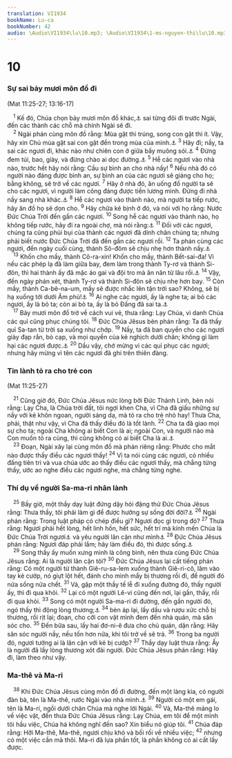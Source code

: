 ```yaml
---
translation: VI1934
bookName: Lu-ca 
bookNumber: 42
audio: \Audio\VI1934\lu\10.mp3; \Audio\VI1934\1-ms-nguyen-thi\lu\10.mp3; \Audio\VI1934\2-ms-david-dong\lu\10.mp3
---
```


<div class="title"><h1>10</h1><h3>Sự sai bảy mươi môn đồ đi</h3><p>(Mat 11:25-27; 13:16-17)</p></div>
<span class="verse lu_10_1"> <sup>1</sup> Kế đó, Chúa chọn bảy mươi môn đồ khác,<a data-toggle="tooltip" data-placement="bottom" title="Nhiều bản chép: bảy mươi hai">⚓</a> sai từng đôi đi trước Ngài, đến các thành các chỗ mà chính Ngài sẽ đi. <br/></span>
<span class="verse lu_10_2"> <sup>2</sup> Ngài phán cùng môn đồ rằng: Mùa gặt thì trúng, song con gặt thì ít. Vậy, hãy xin Chủ mùa gặt sai con gặt đến trong mùa của mình.<a data-toggle="tooltip" data-placement="bottom" title="Mat 9:37-38">⚓</a></span>
<span class="verse lu_10_3"><sup>3</sup> Hãy đi; nầy, ta sai các ngươi đi, khác nào như chiên con ở giữa bầy muông sói.<a data-toggle="tooltip" data-placement="bottom" title="Mat 10:16">⚓</a></span>
<span class="verse lu_10_4"><sup>4</sup> Đừng đem túi, bao, giày, và đừng chào ai dọc đường.<a data-toggle="tooltip" data-placement="bottom" title="Mat 10:7-14; Mac 6:8-11; Lu 9:3-5">⚓</a></span>
<span class="verse lu_10_5"><sup>5</sup> Hễ các ngươi vào nhà nào, trước hết hãy nói rằng: Cầu sự bình an cho nhà nầy! </span>
<span class="verse lu_10_6"><sup>6</sup> Nếu nhà đó có người nào đáng được bình an, sự bình an của các ngươi sẽ giáng cho họ; bằng không, sẽ trở về các ngươi. </span>
<span class="verse lu_10_7"><sup>7</sup> Hãy ở nhà đó, ăn uống đồ người ta sẽ cho các ngươi, vì người làm công đáng được tiền lương mình. Đừng đi nhà nầy sang nhà khác.<a data-toggle="tooltip" data-placement="bottom" title="1Co 9:14; 1Ti 5:18">⚓</a></span>
<span class="verse lu_10_8"><sup>8</sup> Hễ các ngươi vào thành nào, mà người ta tiếp rước, hãy ăn đồ họ sẽ dọn cho. </span>
<span class="verse lu_10_9"><sup>9</sup> Hãy chữa kẻ bịnh ở đó, và nói với họ rằng: Nước Đức Chúa Trời đến gần các ngươi. </span>
<span class="verse lu_10_10"><sup>10</sup> Song hễ các ngươi vào thành nào, họ không tiếp rước, hãy đi ra ngoài chợ, mà nói rằng:<a data-toggle="tooltip" data-placement="bottom" title="Cong 13:51">⚓</a></span>
<span class="verse lu_10_11"><sup>11</sup> Đối với các ngươi, chúng ta cũng phủi bụi của thành các ngươi đã dính chân chúng ta; nhưng phải biết nước Đức Chúa Trời đã đến gần các ngươi rồi. </span>
<span class="verse lu_10_12"><sup>12</sup> Ta phán cùng các ngươi, đến ngày cuối cùng, thành Sô-đôm sẽ chịu nhẹ hơn thành nầy.<a data-toggle="tooltip" data-placement="bottom" title="Sa 19:24-28; Mat 10:15; 11:24">⚓</a><br/></span>
<span class="verse lu_10_13"> <sup>13</sup> Khốn cho mầy, thành Cô-ra-xin! Khốn cho mầy, thành Bết-sai-đa! Vì nếu các phép lạ đã làm giữa bay, đem làm trong thành Ty-rơ và thành Si-đôn, thì hai thành ấy đã mặc áo gai và đội tro mà ăn năn từ lâu rồi.<a data-toggle="tooltip" data-placement="bottom" title="Es 23:1-18; Exe 26:1-28:26; Gio 3:4-8; Am 1:9-10; Xa 9:2-4">⚓</a></span>
<span class="verse lu_10_14"><sup>14</sup> Vậy, đến ngày phán xét, thành Ty-rơ và thành Si-đôn sẽ chịu nhẹ hơn bay. </span>
<span class="verse lu_10_15"><sup>15</sup> Còn mầy, thành Ca-bê-na-um, mầy sẽ được nhắc lên tận trời sao? Không, sẽ bị hạ xuống tới dưới Âm phủ!<a data-toggle="tooltip" data-placement="bottom" title="Xem chú thích ở Mat 11:23][gt=Es 14:13-15">⚓</a></span>
<span class="verse lu_10_16"><sup>16</sup> Ai nghe các ngươi, ấy là nghe ta; ai bỏ các ngươi, ấy là bỏ ta; còn ai bỏ ta, ấy là bỏ Đấng đã sai ta.<a data-toggle="tooltip" data-placement="bottom" title="Mat 10:40; Mac 9:37; Lu 9:48; Gi 13:20">⚓</a><br/></span>
<span class="verse lu_10_17"> <sup>17</sup> Bảy mươi môn đồ trở về cách vui vẻ, thưa rằng: Lạy Chúa, vì danh Chúa các quỉ cũng phục chúng tôi. </span>
<span class="verse lu_10_18"><sup>18</sup> Đức Chúa Jêsus bèn phán rằng: Ta đã thấy quỉ Sa-tan từ trời sa xuống như chớp. </span>
<span class="verse lu_10_19"><sup>19</sup> Nầy, ta đã ban quyền cho các ngươi giày đạp rắn, bò cạp, và mọi quyền của kẻ nghịch dưới chân; không gì làm hại các ngươi được.<a data-toggle="tooltip" data-placement="bottom" title="Thi 91:13">⚓</a></span>
<span class="verse lu_10_20"><sup>20</sup> Dầu vậy, chớ mừng vì các quỉ phục các ngươi; nhưng hãy mừng vì tên các ngươi đã ghi trên thiên đàng. <br/></span>
<div class="title"><h3>Tin lành tỏ ra cho trẻ con</h3><p>(Mat 11:25-27)</p></div>
<span class="verse lu_10_21"> <sup>21</sup> Cũng giờ đó, Đức Chúa Jêsus nức lòng bởi Đức Thánh Linh, bèn nói rằng: Lạy Cha, là Chúa trời đất, tôi ngợi khen Cha, vì Cha đã giấu những sự nầy với kẻ khôn ngoan, người sáng dạ, mà tỏ ra cho trẻ nhỏ hay! Thưa Cha, phải, thật như vậy, vì Cha đã thấy điều đó là tốt lành. </span>
<span class="verse lu_10_22"><sup>22</sup> Cha ta đã giao mọi sự cho ta; ngoài Cha không ai biết Con là ai; ngoài Con, và người nào mà Con muốn tỏ ra cùng, thì cũng không có ai biết Cha là ai.<a data-toggle="tooltip" data-placement="bottom" title="Gi 3:35; 10:15">⚓</a><br/></span>
<span class="verse lu_10_23"> <sup>23</sup> Đoạn, Ngài xây lại cùng môn đồ mà phán riêng rằng: Phước cho mắt nào được thấy điều các ngươi thấy! </span>
<span class="verse lu_10_24"><sup>24</sup> Vì ta nói cùng các ngươi, có nhiều đấng tiên tri và vua chúa ước ao thấy điều các ngươi thấy, mà chẳng từng thấy, ước ao nghe điều các ngươi nghe, mà chẳng từng nghe. <br/></span>
<div class="title"><h3>Thí dụ về người Sa-ma-ri nhân lành</h3></div>
<span class="verse lu_10_25"> <sup>25</sup> Bấy giờ, một thầy dạy luật đứng dậy hỏi đặng thử Đức Chúa Jêsus rằng: Thưa thầy, tôi phải làm gì để được hưởng sự sống đời đời?<a data-toggle="tooltip" data-placement="bottom" title="Mat 22:35-40; Mac 12:28-34">⚓</a></span>
<span class="verse lu_10_26"><sup>26</sup> Ngài phán rằng: Trong luật pháp có chép điều gì? Ngươi đọc gì trong đó? </span>
<span class="verse lu_10_27"><sup>27</sup> Thưa rằng: Ngươi phải hết lòng, hết linh hồn, hết sức, hết trí mà kính mến Chúa là Đức Chúa Trời ngươi<a data-toggle="tooltip" data-placement="bottom" title="Phu 6:5">⚓</a> và yêu người lân cận như mình<a data-toggle="tooltip" data-placement="bottom" title=" Le 19:18">⚓</a></span>
<span class="verse lu_10_28"><sup>28</sup> Đức Chúa Jêsus phán rằng: Ngươi đáp phải lắm; hãy làm điều đó, thì được sống.<a data-toggle="tooltip" data-placement="bottom" title="Le 18:5">⚓</a><br/></span>
<span class="verse lu_10_29"> <sup>29</sup> Song thầy ấy muốn xưng mình là công bình, nên thưa cùng Đức Chúa Jêsus rằng: Ai là người lân cận tôi? </span>
<span class="verse lu_10_30"><sup>30</sup> Đức Chúa Jêsus lại cất tiếng phán rằng: Có một người từ thành Giê-ru-sa-lem xuống thành Giê-ri-cô, lâm vào tay kẻ cướp, nó giựt lột hết, đánh cho mình mẩy bị thương rồi đi, để người đó nửa sống nửa chết. </span>
<span class="verse lu_10_31"><sup>31</sup> Vả, gặp một thầy tế lễ đi xuống đường đó, thấy người ấy, thì đi qua khỏi. </span>
<span class="verse lu_10_32"><sup>32</sup> Lại có một người Lê-vi cũng đến nơi, lại gần, thấy, rồi đi qua khỏi. </span>
<span class="verse lu_10_33"><sup>33</sup> Song có một người Sa-ma-ri đi đường, đến gần người đó, ngó thấy thì động lòng thương;<a data-toggle="tooltip" data-placement="bottom" title="2Su 28:15">⚓</a></span>
<span class="verse lu_10_34"><sup>34</sup> bèn áp lại, lấy dầu và rượu xức chỗ bị thương, rồi rịt lại; đoạn, cho cỡi con vật mình đem đến nhà quán, mà săn sóc cho. </span>
<span class="verse lu_10_35"><sup>35</sup> Đến bữa sau, lấy hai đơ-ni-ê đưa cho chủ quán, dặn rằng: Hãy săn sóc người nầy, nếu tốn hơn nữa, khi tôi trở về sẽ trả. </span>
<span class="verse lu_10_36"><sup>36</sup> Trong ba người đó, ngươi tưởng ai là lân cận với kẻ bị cướp? </span>
<span class="verse lu_10_37"><sup>37</sup> Thầy dạy luật thưa rằng: Ấy là người đã lấy lòng thương xót đãi người. Đức Chúa Jêsus phán rằng: Hãy đi, làm theo như vậy. <br/></span>
<div class="title"><h3>Ma-thê và Ma-ri</h3></div>
<span class="verse lu_10_38"> <sup>38</sup> Khi Đức Chúa Jêsus cùng môn đồ đi đường, đến một làng kia, có người đàn bà, tên là Ma-thê, rước Ngài vào nhà mình.<a data-toggle="tooltip" data-placement="bottom" title="Gi 11:1">⚓</a></span>
<span class="verse lu_10_39"><sup>39</sup> Người có một em gái, tên là Ma-ri, ngồi dưới chân Chúa mà nghe lời Ngài. </span>
<span class="verse lu_10_40"><sup>40</sup> Vả, Ma-thê mảng lo về việc vặt, đến thưa Đức Chúa Jêsus rằng: Lạy Chúa, em tôi để một mình tôi hầu việc, Chúa há không nghĩ đến sao? Xin biểu nó giúp tôi. </span>
<span class="verse lu_10_41"><sup>41</sup> Chúa đáp rằng: Hỡi Ma-thê, Ma-thê, ngươi chịu khó và bối rối về nhiều việc; </span>
<span class="verse lu_10_42"><sup>42</sup> nhưng có một việc cần mà thôi. Ma-ri đã lựa phần tốt, là phần không có ai cất lấy được. <br/></span>
